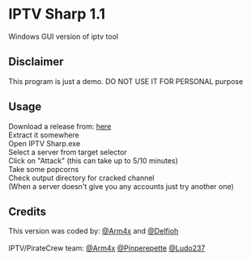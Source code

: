 # IPTV Sharp 1.1
Windows GUI version of iptv tool

## Disclaimer
This program is just a demo. DO NOT USE IT FOR PERSONAL purpose

## Usage
 Download a release from: [here](https://github.com/Pirate-Crew/IPTV-Sharp/releases/download/IPTV%23/iptv-1.0.0.rar)<br>
 Extract it somewhere<br>
 Open IPTV Sharp.exe <br>
 Select a server from target selector<br>
 Click on "Attack" (this can take up to 5/10 minutes)<br>
 Take some popcorns<br>
 Check output directory for cracked channel<br>
(When a server doesn't give you any accounts just try another one)<br>


## Credits
This version was coded by: [@Arm4x](https://twitter.com/Arm4x) and [@Delfioh](https://twitter.com/Delfioh)<br><br>
IPTV/PirateCrew team: [@Arm4x](https://twitter.com/Arm4x) [@Pinperepette](https://twitter.com/Pinperepette) [@Ludo237](https://twitter.com/Ludo237)
